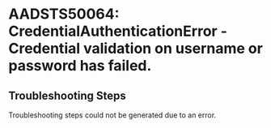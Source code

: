 
# AADSTS50064: CredentialAuthenticationError - Credential validation on username or password has failed.


## Troubleshooting Steps
Troubleshooting steps could not be generated due to an error.